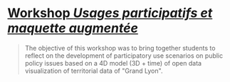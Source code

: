 # [Workshop *Usages participatifs et maquette augmentée*]( https://imu.universite-lyon.fr/workshop-usages-participatifs-et-maquette-augmentee/)

>The objective of this workshop was to bring together students to reflect on the development of participatory use scenarios on public policy issues based on a 4D model (3D + time) of open data visualization of territorial data of "Grand Lyon".